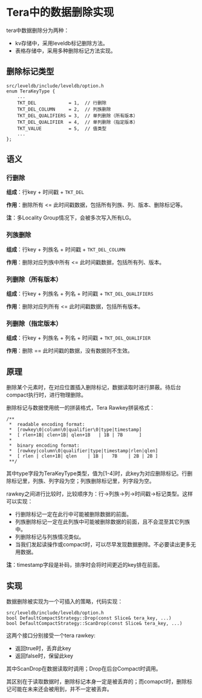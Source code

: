 # Tera中的数据删除实现

tera中数据删除分为两种：
  * kv存储中，采用leveldb标记删除方法。
  * 表格存储中，采用多种删除标记方法实现。
  
## 删除标记类型

```
src/leveldb/include/leveldb/option.h
enum TeraKeyType {
    ...
    TKT_DEL            = 1,  // 行删除
    TKT_DEL_COLUMN     = 2,  // 列族删除
    TKT_DEL_QUALIFIERS = 3,  // 单列删除（所有版本）
    TKT_DEL_QUALIFIER  = 4,  // 单列删除（指定版本）
    TKT_VALUE          = 5,  // 值类型
    ...
};
```

## 语义

### 行删除
**组成**：行key + 时间戳 + `TKT_DEL`

**作用**：删除所有 <= 此时间戳数据，包括所有列族、列、版本、删除标记等。

**注**：多Locality Group情况下，会被多次写入所有LG。

### 列族删除
**组成**：行key + 列族名 + 时间戳 + `TKT_DEL_COLUMN`

**作用**：删除对应列族中所有 <= 此时间戳数据，包括所有列、版本。

### 列删除（所有版本）
**组成**：行key + 列族名 + 列名 + 时间戳 + `TKT_DEL_QUALIFIERS`

**作用**：删除对应列所有 <= 此时间戳数据，包括所有版本。

### 列删除（指定版本）
**组成**：行key + 列族名 + 列名 + 时间戳 + `TKT_DEL_QUALIFIER`

**作用**：删除 == 此时间戳的数据，没有数据则不生效。

## 原理

删除某个元素时，在对应位置插入删除标记，数据读取时进行屏蔽。待后台compact执行时，进行物理删除。

删除标记与数据使用统一的拼装格式，Tera Rawkey拼装格式：
```
/**
 *  readable encoding format:
 *  [rowkey\0|column\0|qualifier\0|type|timestamp]
 *  [ rlen+1B| clen+1B| qlen+1B   | 1B | 7B      ]
 *
 *  binary encoding format:
 *  [rowkey|column\0|qualifier|type|timestamp|rlen|qlen]
 *  [ rlen | clen+1B| qlen    | 1B |   7B    | 2B | 2B ]
 **/
```

其中type字段为TeraKeyType类型，值为[1-4]时，此key为对应删除标记。行删除标记里，列族、列字段为空；列族删除标记里，列字段为空。

rawkey之间进行比较时，比较顺序为：行->列族->列->时间戳->标记类型。这样可以实现：
 * 行删除标记一定在此行中可能被删除数据的前面。
 * 列族删除标记一定在此列族中可能被删除数据的前面，且不会混至其它列族中。
 * 列删除标记与列族情况类似。
 * 当我们发起读操作或compact时，可以尽早发现数据删除。不必要读出更多无用数据。

**注**：timestamp字段是补码，排序时会将时间更近的key排在前面。

## 实现

数据删除被实现为一个可插入的策略，代码实现：

```
src/leveldb/include/leveldb/option.h
bool DefaultCompactStrategy::Drop(const Slice& tera_key, ...)
bool DefaultCompactStrategy::ScanDrop(const Slice& tera_key, ...)
```

这两个接口分别接受一个tera rawkey:
 * 返回true时，丢弃此key
 * 返回false时，保留此key
 
其中ScanDrop在数据读取时调用；Drop在后台Compact时调用。

其区别在于读取数据时，删除标记本身一定是被丢弃的；而comapct时，删除标记可能在未来还会被用到，并不一定被丢弃。
